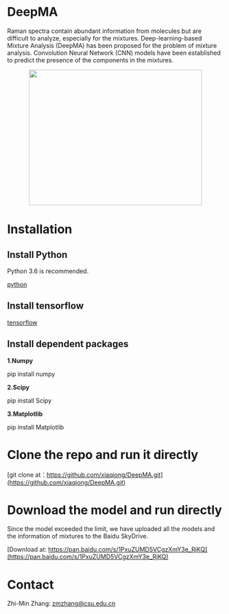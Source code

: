 # DeepMA
Raman spectra contain abundant information from molecules but are difficult to analyze, especially for the mixtures. Deep-learning-based Mixture Analysis (DeepMA) has been proposed for the problem of mixture analysis. Convolution Neural Network (CNN) models have been established to predict the presence of the components in the mixtures.

<div align="center">
<img src="https://raw.githubusercontent.com/xiaqiong/DeepMA/master/Flowchart%20of%20DeepMA.jpg" width=403 height=316 />
</div>

# Installation
## Install Python

Python 3.6 is recommended.

[python](https://www.python.org)

## Install tensorflow

[tensorflow](https://www.tensorflow.org)

## Install dependent packages

**1.Numpy**

pip install numpy

**2.Scipy**

pip install Scipy

**3.Matplotlib**

pip install Matplotlib

# Clone the repo and run it directly

[git clone at：https://github.com/xiaqiong/DeepMA.git](https://github.com/xiaqiong/DeepMA.git) 

# Download the model and run directly

Since the model exceeded the limit, we have uploaded all the models and the  information of mixtures to the Baidu SkyDrive.

[Download at: https://pan.baidu.com/s/1PxuZUMD5VCgzXmY3e_RjKQ](https://pan.baidu.com/s/1PxuZUMD5VCgzXmY3e_RjKQ) 

# Contact

Zhi-Min Zhang: zmzhang@csu.edu.cn


